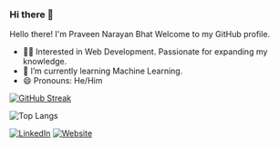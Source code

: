### Hi there 👋
Hello there! I'm Praveen Narayan Bhat Welcome to my GitHub profile.

- 🧑‍💻 Interested in Web Development. Passionate for expanding my knowledge.
- 🌱 I’m currently learning Machine Learning.
- 😄 Pronouns: He/Him



[![GitHub Streak](https://streak-stats.demolab.com/?user=praveenbhat73&theme=dark)](https://git.io/streak-stats)


![Top Langs](https://github-readme-stats.vercel.app/api/top-langs/?username=praveenbhat73&size_weight=0.5&count_weight=0.5&theme=radical)

<a href="https://www.linkedin.com/in/praveen-bhat-858783203/" target="_blank"><img alt="LinkedIn" src="https://img.shields.io/badge/linkedin-%230077B5.svg?&style=for-the-badge&logo=linkedin&logoColor=white" /></a>
<a href="https://praveennbhat.vercel.app/" target="_blank"><img alt="Website" src="https://img.shields.io/badge/-Website-brightgreen?style=for-the-badge&logo=appveyor&logoColor=white&logo=data:null" /></a>
